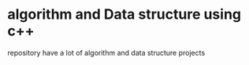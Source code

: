 # algorithm and Data structure using c++
repository have a lot of algorithm and data structure projects
